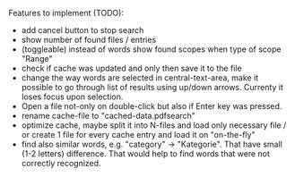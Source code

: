 Features to implement (TODO):
- add cancel button to stop search
- show number of found files / entries
- (toggleable) instead of words show found scopes when type of scope "Range"
- check if cache was updated and only then save it to the file
- change the way words are selected in central-text-area, make it possible to go through list of results using up/down arrows. Currenty it loses focus upon selection.
- Open a file not-only on double-click but also if Enter key was pressed.
- rename cache-file to "cached-data.pdfsearch"
- optimize cache, maybe split it into N-files and load only necessary file / or create 1 file for every cache entry and load it on "on-the-fly" 
- find also similar words, e.g. "category" -> "Kategorie". That have small (1-2 letters) difference. That would help to find words that were not correctly recognized.